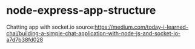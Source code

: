 # node-express-app-structure
Chatting app with socket.io
source:https://medium.com/today-i-learned-chai/building-a-simple-chat-application-with-node-js-and-socket-io-a7d7b38fd028

